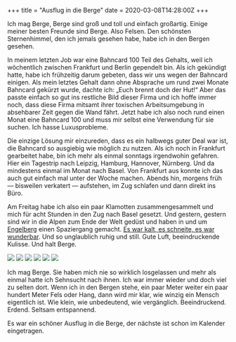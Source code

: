 +++
title = "Ausflug in die Berge"
date = 2020-03-08T14:28:00Z
+++


Ich mag Berge, Berge sind groß und toll und einfach großartig. Einige meiner besten Freunde sind Berge. Also Felsen. Den schönsten Sternenhimmel, den ich jemals gesehen habe, habe ich in den Bergen gesehen.

In meinem letzten Job war eine Bahncard 100 Teil des Gehalts, weil ich wöchentlich zwischen Frankfurt und Berlin gependelt bin. Als ich gekündigt hatte, habe ich frühzeitig darum gebeten, dass wir uns wegen der Bahncard einigen. Als mein letztes Gehalt dann ohne Absprache um rund zwei Monate Bahncard gekürzt wurde, dachte ich: „Euch brennt doch der Hut!“ Aber das passte einfach so gut ins restliche Bild dieser Firma und ich hoffe immer noch, dass diese Firma mitsamt ihrer toxischen Arbeitsumgebung in absehbarer Zeit gegen die Wand fährt. Jetzt habe ich also noch rund einen Monat eine Bahncard 100 und muss mir selbst eine Verwendung für sie suchen. Ich hasse Luxusprobleme.

Die einzige Lösung mir einzureden, dass es ein halbwegs guter Deal war ist, die Bahncard so ausgiebig wie möglich zu nutzen. Als ich noch in Frankfurt gearbeitet habe, bin ich mehr als einmal sonntags irgendwohin gefahren. Hier ein Tagestrip nach Leipzig, Hamburg, Hannover, Nürnberg. Und da mindestens einmal im Monat nach Basel. Von Frankfurt aus konnte ich das auch gut einfach mal unter der Woche machen. Abends hin, morgens früh — bisweilen verkatert — aufstehen, im Zug schlafen und dann direkt ins Büro.

Am Freitag habe ich also ein paar Klamotten zusammengesammelt und mich für acht Stunden in den Zug nach Basel gesetzt. Und gestern, gestern sind wir in die Alpen zum Ende der Welt gedüst und haben in und um [Engelberg](https://de.wikipedia.org/wiki/Engelberg) einen Spaziergang gemacht. [Es war kalt, es schneite, es war wunderbar](https://twitter.com/zeitschlag/status/1236326460744437760). Und so unglaublich ruhig und still. Gute Luft, beeindruckende Kulisse. Und halt Berge.

![](IMG_8761.jpeg)
![](IMG_8818.jpeg)
![](IMG_8830.jpeg)
![](IMG_8833.jpeg)
![](IMG_8834.jpeg)
![](IMG_8845.jpeg)

Ich mag Berge. Sie haben mich nie so wirklich losgelassen und mehr als einmal hatte ich Sehnsucht nach ihnen. Ich war immer wieder und doch viel zu selten dort. Wenn ich in den Bergen stehe, ein paar Meter weiter ein paar hundert Meter Fels oder Hang, dann wird mir klar, wie winzig ein Mensch eigentlich ist. Wie klein, wie unbedeutend, wie vergänglich. Beeindruckend. Erdend. Seltsam entspannend.

Es war ein schöner Ausflug in die Berge, der nächste ist schon im Kalender eingetragen.
